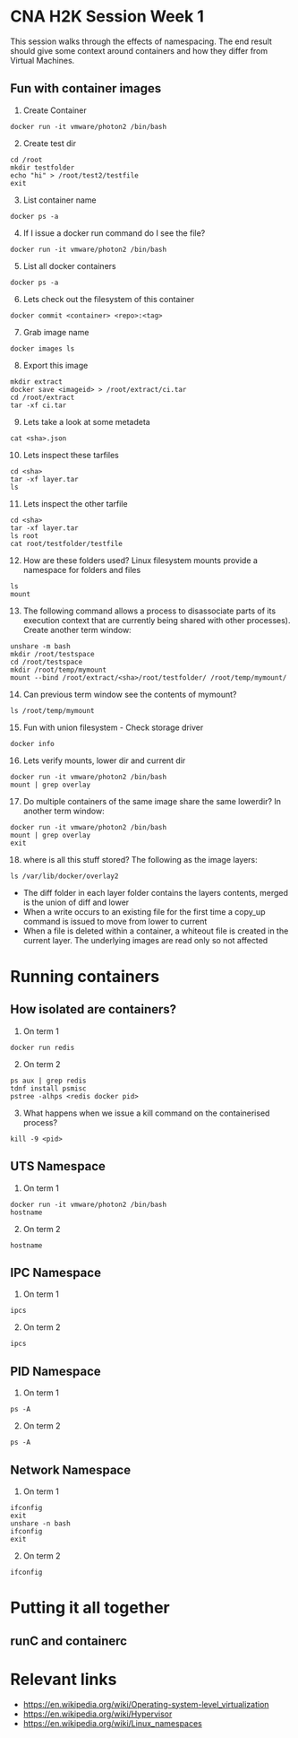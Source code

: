 # CNA H2K Session Week 1

This session walks through the effects of namespacing.  The end result should give some context around containers and how they differ from Virtual Machines.

## Fun with container images

1. Create Container

`docker run -it vmware/photon2 /bin/bash`

2. Create test dir

```
cd /root
mkdir testfolder
echo "hi" > /root/test2/testfile
exit
```

3. List container name

`docker ps -a`

4. If I issue a docker run command do I see the file?

`docker run -it vmware/photon2 /bin/bash`

5. List all docker containers

`docker ps -a`

6. Lets check out the filesystem of this container

`docker commit <container> <repo>:<tag>`

7. Grab image name

`docker images ls`

8. Export this image

```
mkdir extract
docker save <imageid> > /root/extract/ci.tar
cd /root/extract
tar -xf ci.tar
```

9. Lets take a look at some metadeta

`cat <sha>.json`

10. Lets inspect these tarfiles

```
cd <sha>
tar -xf layer.tar
ls
```

11. Lets inspect the other tarfile

```
cd <sha>
tar -xf layer.tar
ls root
cat root/testfolder/testfile
```

12. How are these folders used? Linux filesystem mounts provide a namespace for folders and files

```
ls
mount
```

13. The following command allows a process to disassociate parts of its execution context that are currently being shared with other processes).  Create another term window:

```
unshare -m bash
mkdir /root/testspace
cd /root/testspace
mkdir /root/temp/mymount
mount --bind /root/extract/<sha>/root/testfolder/ /root/temp/mymount/
```

14. Can previous term window see the contents of mymount?

`ls /root/temp/mymount`

15. Fun with union filesystem - Check storage driver

`docker info`

16. Lets verify mounts, lower dir and current dir

```
docker run -it vmware/photon2 /bin/bash
mount | grep overlay
```

17. Do multiple containers of the same image share the same lowerdir?  In another term window:

```
docker run -it vmware/photon2 /bin/bash
mount | grep overlay
exit
```

18. where is all this stuff stored?  The following as the image layers:

`ls /var/lib/docker/overlay2`

- The diff folder in each layer folder contains the layers contents, merged is the union of diff and lower
- When a write occurs to an existing file for the first time a copy_up command is issued to move from lower to current
- When a file is deleted within a container, a whiteout file is created in the current layer.  The underlying images are read only so not affected

# Running containers

## How isolated are containers?

1. On term 1

`docker run redis`

2. On term 2

```
ps aux | grep redis
tdnf install psmisc
pstree -alhps <redis docker pid>
```

3. What happens when we issue a kill command on the containerised process?

`kill -9 <pid>`

## UTS Namespace

1. On term 1

```
docker run -it vmware/photon2 /bin/bash
hostname
```

2. On term 2

`hostname`

## IPC Namespace

1. On term 1

`ipcs`

2. On term 2

`ipcs`

## PID Namespace

1. On term 1

`ps -A`

2. On term 2

`ps -A`

## Network Namespace

1. On term 1

```
ifconfig
exit
unshare -n bash
ifconfig
exit
```

2. On term 2

`ifconfig`

# Putting it all together

## runC and containerc

# Relevant links
- https://en.wikipedia.org/wiki/Operating-system-level_virtualization
- https://en.wikipedia.org/wiki/Hypervisor
- https://en.wikipedia.org/wiki/Linux_namespaces
